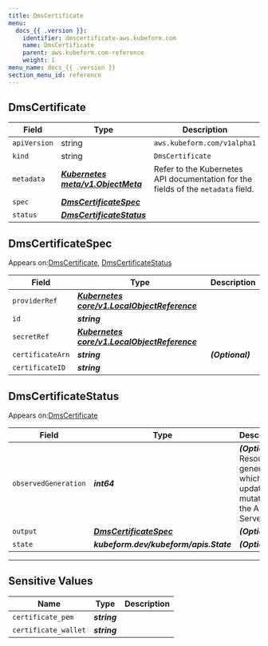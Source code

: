 ```yaml
---
title: DmsCertificate
menu:
  docs_{{ .version }}:
    identifier: dmscertificate-aws.kubeform.com
    name: DmsCertificate
    parent: aws.kubeform.com-reference
    weight: 1
menu_name: docs_{{ .version }}
section_menu_id: reference
---
```


## DmsCertificate
| Field | Type | Description |
| ------ | ----- | ----------- |
| `apiVersion` | string | `aws.kubeform.com/v1alpha1` |
|    `kind` | string | `DmsCertificate` |
| `metadata` | ***[Kubernetes meta/v1.ObjectMeta](https://kubernetes.io/docs/reference/generated/kubernetes-api/v1.13/#objectmeta-v1-meta)***|Refer to the Kubernetes API documentation for the fields of the `metadata` field.|
| `spec` | ***[DmsCertificateSpec](#DmsCertificateSpec)***||
| `status` | ***[DmsCertificateStatus](#DmsCertificateStatus)***||
## DmsCertificateSpec

Appears on:[DmsCertificate](#DmsCertificate), [DmsCertificateStatus](#DmsCertificateStatus)

| Field | Type | Description |
| ------ | ----- | ----------- |
| `providerRef` | ***[Kubernetes core/v1.LocalObjectReference](https://kubernetes.io/docs/reference/generated/kubernetes-api/v1.13/#localobjectreference-v1-core)***||
| `id` | ***string***||
| `secretRef` | ***[Kubernetes core/v1.LocalObjectReference](https://kubernetes.io/docs/reference/generated/kubernetes-api/v1.13/#localobjectreference-v1-core)***||
| `certificateArn` | ***string***| ***(Optional)*** |
| `certificateID` | ***string***||
## DmsCertificateStatus

Appears on:[DmsCertificate](#DmsCertificate)

| Field | Type | Description |
| ------ | ----- | ----------- |
| `observedGeneration` | ***int64***| ***(Optional)*** Resource generation, which is updated on mutation by the API Server.|
| `output` | ***[DmsCertificateSpec](#DmsCertificateSpec)***| ***(Optional)*** |
| `state` | ***kubeform.dev/kubeform/apis.State***| ***(Optional)*** |
---
## Sensitive Values
| Name | Type | Description |
|------|------|-------------|
| `certificate_pem` | ***string*** ||
| `certificate_wallet` | ***string*** ||
